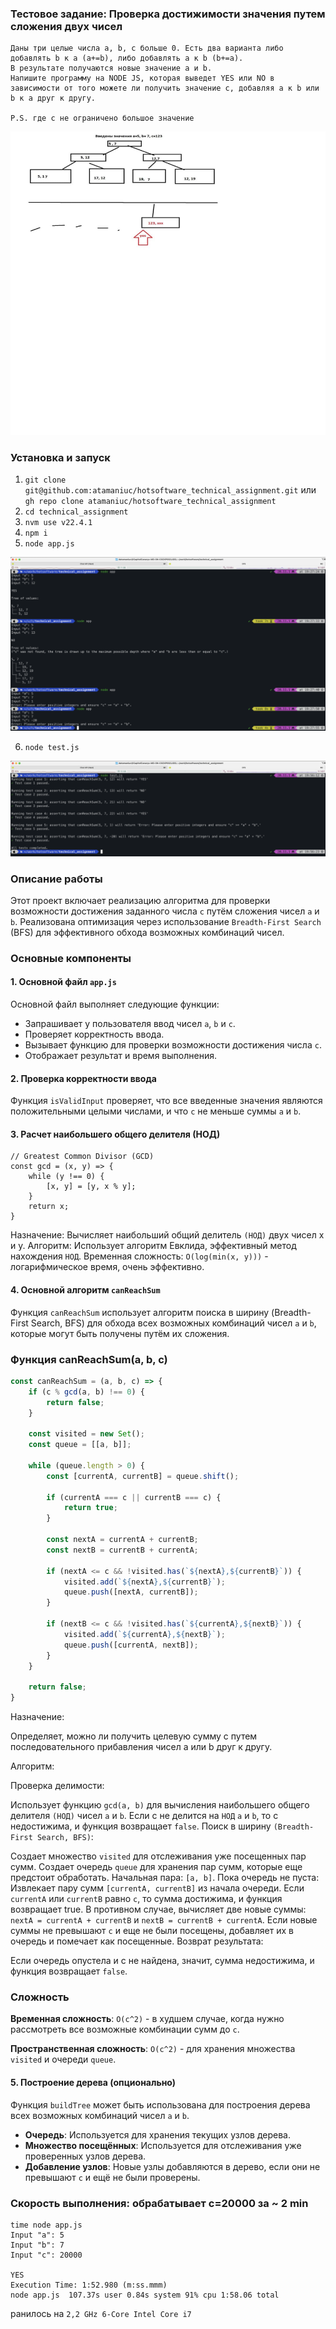 ### Тестовое задание: Проверка достижимости значения путем сложения двух чисел
```
Даны три целые числа a, b, c больше 0. Есть два варианта либо добавлять b к a (a+=b), либо добавлять a к b (b+=a).  
В результате получаются новые значение а и b. 
Напишите программу на NODE JS, которая выведет YES или NO в зависимости от того можете ли получить значение c, добавляя a к b или b к a друг к другу.

P.S. где с не ограничено большое значение
```
![img.png](img.png)

### Установка и запуск
1. `git clone git@github.com:atamaniuc/hotsoftware_technical_assignment.git` или `gh repo clone atamaniuc/hotsoftware_technical_assignment`
2. `cd technical_assignment`
3. `nvm use v22.4.1`
4. `npm i`
5. `node app.js`

![img_2.png](img_2.png)

6. `node test.js`

![img_3.png](img_3.png)

### Описание работы

Этот проект включает реализацию алгоритма для проверки возможности достижения заданного числа `c` путём сложения чисел `a` и `b`. Реализована оптимизация через использование `Breadth-First Search` (BFS) для эффективного обхода возможных комбинаций чисел.

### Основные компоненты

#### 1. Основной файл `app.js`

Основной файл выполняет следующие функции:
- Запрашивает у пользователя ввод чисел `a`, `b` и `c`.
- Проверяет корректность ввода.
- Вызывает функцию для проверки возможности достижения числа `c`.
- Отображает результат и время выполнения.

#### 2. Проверка корректности ввода

Функция `isValidInput` проверяет, что все введенные значения являются положительными целыми числами, и что `c` не меньше суммы `a` и `b`.

#### 3. Расчет наибольшего общего делителя (НОД)

```
// Greatest Common Divisor (GCD)
const gcd = (x, y) => {
    while (y !== 0) {
        [x, y] = [y, x % y];
    }
    return x;
}
```
Назначение: Вычисляет наибольший общий делитель `(НОД)` двух чисел x и y.
Алгоритм: Использует алгоритм Евклида, эффективный метод нахождения `НОД`.
Временная сложность: `O(log(min(x, y)))` - логарифмическое время, очень эффективно.
#### 4. Основной алгоритм `canReachSum`

Функция `canReachSum` использует алгоритм поиска в ширину (Breadth-First Search, BFS) для обхода всех возможных комбинаций чисел `a` и `b`, которые могут быть получены путём их сложения.

### Функция canReachSum(a, b, c)

```javascript
const canReachSum = (a, b, c) => {
    if (c % gcd(a, b) !== 0) {
        return false;
    }

    const visited = new Set();
    const queue = [[a, b]];

    while (queue.length > 0) {
        const [currentA, currentB] = queue.shift();

        if (currentA === c || currentB === c) {
            return true;
        }

        const nextA = currentA + currentB;
        const nextB = currentB + currentA;

        if (nextA <= c && !visited.has(`${nextA},${currentB}`)) {
            visited.add(`${nextA},${currentB}`);
            queue.push([nextA, currentB]);
        }

        if (nextB <= c && !visited.has(`${currentA},${nextB}`)) {
            visited.add(`${currentA},${nextB}`);
            queue.push([currentA, nextB]);
        }
    }

    return false;
}
```

Назначение:

Определяет, можно ли получить целевую сумму c путем последовательного прибавления чисел a или b друг к другу.

Алгоритм:

Проверка делимости:

Использует функцию `gcd(a, b)` для вычисления наибольшего общего делителя `(НОД)` чисел `a` и `b`.
Если c не делится на `НОД` `a` и `b`, то c недостижима, и функция возвращает `false`.
Поиск в ширину `(Breadth-First Search, BFS)`:

Создает множество `visited` для отслеживания уже посещенных пар сумм.
Создает очередь `queue` для хранения пар сумм, которые еще предстоит обработать. Начальная пара: `[a, b]`.
Пока очередь не пуста:
Извлекает пару сумм `[currentA, currentB]` из начала очереди.
Если `currentA` или `currentB` равно `c`, то сумма достижима, и функция возвращает true.
В противном случае, вычисляет две новые суммы: `nextA = currentA + currentB` и `nextB = currentB + currentA`.
Если новые суммы не превышают `c` и еще не были посещены, добавляет их в очередь и помечает как посещенные.
Возврат результата:

Если очередь опустела и c не найдена, значит, сумма недостижима, и функция возвращает `false`.

### Сложность
**Временная сложность**: `O(c^2)` - в худшем случае, когда нужно рассмотреть все возможные комбинации сумм до `c`.

**Пространственная сложность**: `O(c^2)` - для хранения множества `visited` и очереди `queue`.

#### 5. Построение дерева (опционально)

Функция `buildTree` может быть использована для построения дерева всех возможных комбинаций чисел `a` и `b`.

- **Очередь**: Используется для хранения текущих узлов дерева.
- **Множество посещённых**: Используется для отслеживания уже проверенных узлов дерева.
- **Добавление узлов**: Новые узлы добавляются в дерево, если они не превышают `c` и ещё не были проверены.


### Скорость выполнения: обрабатывает c=20000 за ~ 2 min
```
time node app.js
Input "a": 5
Input "b": 7
Input "c": 20000

YES
Execution Time: 1:52.980 (m:ss.mmm)
node app.js  107.37s user 0.84s system 91% cpu 1:58.06 total
```
ранилось на `2,2 GHz 6-Core Intel Core i7`

